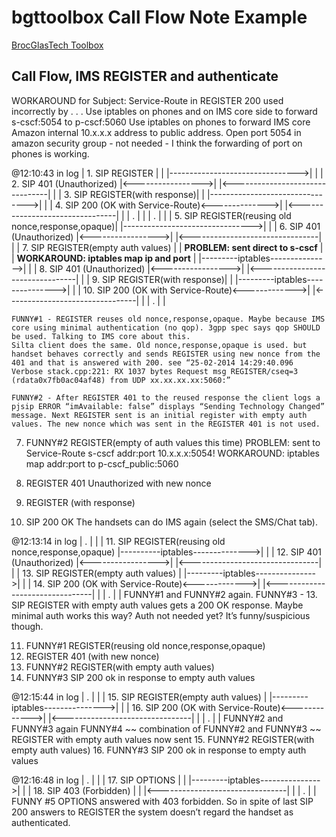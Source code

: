 bgttoolbox Call Flow Note Example
=================================

[BrocGlasTech Toolbox](../README.md)

## Call Flow, IMS REGISTER and authenticate

WORKAROUND for Subject: Service-Route in REGISTER 200 used incorrectly by . . . 
Use iptables on phones and on IMS core side to forward s-cscf:5054 to p-cscf:5060
Use iptables on phones to forward IMS core Amazon internal 10.x.x.x address to public address.
Open port 5054 in amazon security group - not needed - I think the forwarding of port on phones is working.

@12:10:43 in log
    |   1. SIP REGISTER               |                   |
    |-------------------------------->|                   |
    |   2. SIP 401 (Unauthorized)     |<----------------->|
    |<--------------------------------|                   |
    |   3. SIP REGISTER(with response)|                   |
    |-------------------------------->|                   |
    |   4. SIP 200 (OK with Service-Route)<-------------->|
    |<--------------------------------|                   |
    |                .                |                   |
    |                .                |                   |
    |   5. SIP REGISTER(reusing old nonce,response,opaque)|
    |-------------------------------->|                   |
    |   6. SIP 401 (Unauthorized)     |<----------------->|
    |<--------------------------------|                   |
    |   7. SIP REGISTER(empty auth values)                |
    |      **PROBLEM: sent direct to s-cscf**             |
    |      **WORKAROUND: iptables map ip and port**       |
    |---------iptables--------------->|                   |
    |   8. SIP 401 (Unauthorized)     |<----------------->|
    |<--------------------------------|                   |
    |   9. SIP REGISTER(with response)|                   |
    |---------iptables--------------->|                   |
    |   10. SIP 200 (OK with Service-Route)<------------->|
    |<--------------------------------|                   |
    |                .                |                   |

    FUNNY#1 - REGISTER reuses old nonce,response,opaque. Maybe because IMS core using minimal authentication (no qop). 3gpp spec says qop SHOULD be used. Talking to IMS core about this.
    Silta client does the same. Old nonce,response,opaque is used. but handset behaves correctly and sends REGISTER using new nonce from the 401 and that is answered with 200. see “25-02-2014 14:29:40.096 Verbose stack.cpp:221: RX 1037 bytes Request msg REGISTER/cseq=3 (rdata0x7fb0ac04af48) from UDP xx.xx.xx.xx:5060:”

    FUNNY#2 - After REGISTER 401 to the reused response the client logs a pjsip ERROR “imAvailable: false” displays “Sending Technology Changed” message. Next REGISTER sent is an initial register with empty auth values. The new nonce which was sent in the REGISTER 401 is not used.

7. FUNNY#2 REGISTER(empty of auth values this time) 
    PROBLEM: sent to Service-Route s-cscf addr:port 10.x.x.x:5054! 
    WORKAROUND: iptables map addr:port to p-cscf_public:5060

8. REGISTER 401 Unauthorized with new nonce
9. REGISTER (with response)
10. SIP 200 OK
    The handsets can do IMS again (select the SMS/Chat tab). 

@12:13:14 in log
    |                .                |                   |
    |   11. SIP REGISTER(reusing old nonce,response,opaque)
    |----------iptables-------------->|                   |
    |   12. SIP 401 (Unauthorized)    |<----------------->|
    |<--------------------------------|                   |
    |   13. SIP REGISTER(empty auth values)               |
    |---------iptables--------------->|                   |
    |   14. SIP 200 (OK with Service-Route)<------------->|
    |<--------------------------------|                   |
    |                .                |                   |
    FUNNY#1 and FUNNY#2 again.
    FUNNY#3 - 13. SIP REGISTER with empty auth values gets a 200 OK response. Maybe minimal auth works this way? Auth not needed yet? It’s funny/suspicious though.

11. FUNNY#1 REGISTER(reusing old nonce,response,opaque)
12. REGISTER 401 (with new nonce)
13. FUNNY#2 REGISTER(with empty auth values)
14. FUNNY#3 SIP 200 ok in response to empty auth values

@12:15:44 in log
    |                .                |                   |
    |   15. SIP REGISTER(empty auth values)               |
    |---------iptables--------------->|                   |
    |   16. SIP 200 (OK with Service-Route)<------------->|
    |<--------------------------------|                   |
    |                .                |                   |
    FUNNY#2 and FUNNY#3 again
    FUNNY#4 ~~ combination of FUNNY#2 and FUNNY#3 ~~ REGISTER with empty auth values now sent
15. FUNNY#2 REGISTER(with empty auth values)
16. FUNNY#3 SIP 200 ok in response to empty auth values

@12:16:48 in log
    |                .                |                   |
    |   17. SIP OPTIONS               |                   |
    |---------iptables--------------->|                   |
    |   18. SIP 403 (Forbidden)       |                   |
    |<--------------------------------|                   |
    |                .                |                   |
    FUNNY #5 OPTIONS answered with 403 forbidden. So in spite of last SIP 200 answers to REGISTER the system doesn’t regard the handset as authenticated.


